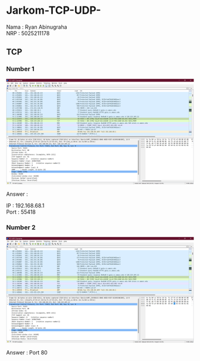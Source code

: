 # Jarkom-TCP-UDP-

Nama   : Ryan Abinugraha
<br>
NRP    : 5025211178

## TCP

### Number 1
![Foto](./img/image.png)

Answer     :

IP    : 192.168.68.1
<br>
Port  : 55418

### Number 2
![Foto](./img/images(2).png)

Answer :
Port 80


